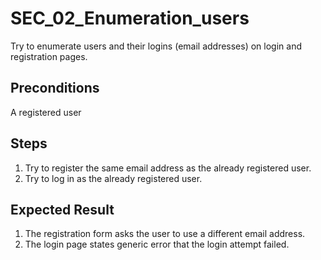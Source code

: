 # SEC_02_Enumeration_users

Try to enumerate users and their logins (email addresses) on login and registration pages.

## Preconditions

A registered user

## Steps

1. Try to register the same email address as the already registered user.
2. Try to log in as the already registered user.

## Expected Result

1. The registration form asks the user to use a different email address.
2. The login page states generic error that the login attempt failed.